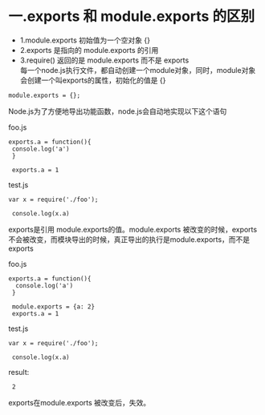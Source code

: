 # 一.exports 和 module.exports 的区别
- 1.module.exports 初始值为一个空对象 {}
- 2.exports 是指向的 module.exports 的引用
- 3.require() 返回的是 module.exports 而不是 exports  
每一个node.js执行文件，都自动创建一个module对象，同时，module对象会创建一个叫exports的属性，初始化的值是 {}
```
module.exports = {};
```
Node.js为了方便地导出功能函数，node.js会自动地实现以下这个语句

foo.js
```
exports.a = function(){
 console.log('a')
 }

 exports.a = 1 
```
test.js
```
var x = require('./foo');

 console.log(x.a)
```
exports是引用 module.exports的值。module.exports 被改变的时候，exports不会被改变，而模块导出的时候，真正导出的执行是module.exports，而不是exports    

foo.js
```
exports.a = function(){
  console.log('a')
 }

 module.exports = {a: 2}
 exports.a = 1 
```
test.js
```
var x = require('./foo');

 console.log(x.a)
```
result:
```
 2
```
exports在module.exports 被改变后，失效。